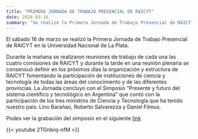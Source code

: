 ```yaml
---
title: "PRIMERA JORNADA DE TRABAJO PRESENCIAL DE RAICYT"
date: 2024-03-16
summary: "Se realizó la Primera Jornada de Trabajo Presencial de RAICYT en la Universidad Nacional de La Plata. Participaron de manera presencial y virtual más de 200 autoridades e investigadores/as de Instituciones de Ciencia y Tecnología. La Jornada finalizó con un Simposio en el que expusieron Lino Barañao, Roberto Salvarezza y Daniel Filmus."
---
```

El sábado 16 de marzo se realizó la Primera Jornada de Trabajo Presencial de RAICYT en la Universidad Nacional de La Plata. 

Durante la mañana se realizaron reuniones de trabajo de cada una las cuatro comisiones de RAICYT y durante la tarde en una reunión plenaria se consensuó definir en los próximos días la organización y estructura de RAICYT fomentando la participación de instituciones de ciencia y tecnología de todas las áreas del conocimiento y de las diferentes provincias. La Jornada concluyo con el Simposio “Presente y futuro del sistema científico y tecnológico en Argentina” que contó con la participación de los tres ministros de Ciencia y Tecnología que ha tenido nuestro país: Lino Barañao, Roberto Salvarezza y Daniel Filmus.

Podes ver la grabación del simposio en el siguiente [link](https://youtu.be/2TGnbrq-nfM?si=pho4gYz5GDgc9NVm)

{{< youtube 2TGnbrq-nfM >}}


